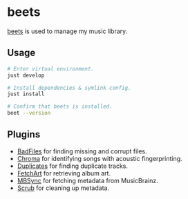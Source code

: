 # beets

[beets](https://beets.io/) is used to manage my music library.

## Usage

```bash
# Enter virtual environment.
just develop

# Install dependencies & symlink config.
just install

# Confirm that beets is installed.
beet --version
```

## Plugins

* [BadFiles](https://beets.readthedocs.io/en/stable/plugins/badfiles.html) for finding missing and corrupt files.
* [Chroma](https://beets.readthedocs.io/en/stable/plugins/chroma.html) for identifying songs with acoustic fingerprinting.
* [Duplicates](https://beets.readthedocs.io/en/stable/plugins/duplicates.html) for finding duplicate tracks.
* [FetchArt](https://beets.readthedocs.io/en/stable/plugins/fetchart.html) for retrieving album art.
* [MBSync](https://beets.readthedocs.io/en/stable/plugins/mbsync.html) for fetching metadata from MusicBrainz.
* [Scrub](https://beets.readthedocs.io/en/stable/plugins/scrub.html) for cleaning up metadata.
